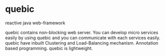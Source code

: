 # quebic
reactive java web-framework

quebic contains non-blocking web server. You can develop micro services easily by using quebic and you can communicate with each services easily. quebic have inbuilt Clustering and Load-Balancing mechanism. Annotation based programming. quebic is lightweight.
